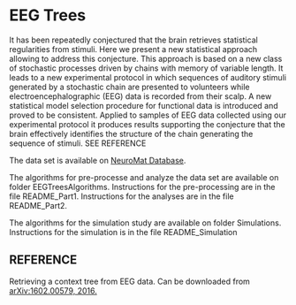 # EEG Trees

It has been repeatedly conjectured that the brain retrieves statistical regularities from stimuli. Here we present a new statistical approach allowing to address this conjecture. This approach is based on a new class of stochastic processes driven by chains with memory of variable length. It leads to a new experimental protocol in which sequences of auditory stimuli generated by a stochastic chain are presented to volunteers while electroencephalographic (EEG) data is recorded from their scalp. A new statistical model selection procedure for functional data is introduced and proved to be consistent. Applied to samples of EEG data collected using our experimental protocol it produces results supporting the conjecture that the brain effectively identifies the structure of the chain generating the sequence of stimuli. SEE REFERENCE

The data set is available on [NeuroMat Database](https://neuromatdb.numec.prp.usp.br).

The algorithms for pre-processe and analyze the data set are available on folder EEGTreesAlgorithms. Instructions for the pre-processing are in the file README_Part1. Instructions for the analyses are in the file README_Part2.

The algorithms for the simulation study are available on folder Simulations. Instructions for the simulation is in the file README_Simulation

## REFERENCE

Retrieving a context tree from EEG data.
Can be downloaded from [arXiv:1602.00579, 2016.](https://arxiv.org/abs/1602.00579) 
